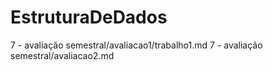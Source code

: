 # EstruturaDeDados
7 - avaliação semestral/avaliacao1/trabalho1.md
7 - avaliação semestral/avaliacao2.md
